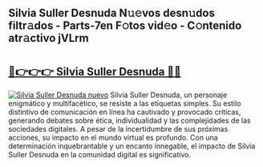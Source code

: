 ## Silvia Suller Desnuda N𝚞𝚎vos desn𝚞dos filtr𝚊dos - Parts-7en F𝚘tos vid𝚎o - C𝚘ntenido atr𝚊ctivo jVLrm

# <h2><a href="http://mb3mxe.tromn.icu/?c=Silvia+Suller+Desnuda">🔗👉👉👉 Silvia Suller Desnuda 🔗🔗</a></h2>

[![Silvia Suller Desnuda nuevo](https://i.imgur.com/pEAQMta.gif)](http://mb3mxe.tromn.icu/?c=Silvia+Suller+Desnuda)
Silvia Suller Desnuda, un personaje enigmático y multifacético, se resiste a las etiquetas simples. Su estilo distintivo de comunicación en línea ha cautivado y provocado críticas, generando debates sobre ética, individualidad y las complejidades de las sociedades digitales. A pesar de la incertidumbre de sus próximas acciones, su impacto en el mundo virtual es profundo. Con una determinación inquebrantable y un encanto innegable, el impacto de Silvia Suller Desnuda en la comunidad digital es significativo.
